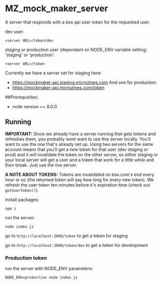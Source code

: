 # MZ_mock_maker_server

A server that responds with a box api user token for the requested user.

dev user:

`<server URL>/token/dev`

staging or production user (dependant on NODE_ENV variable setting: 'staging' or 'production':

`<server URL>/token`

Currently we have a server set for staging here:
  - https://mockmaker-api.staging.microzines.com
And one for production:
  - https://mockmaker-api.microzines.com/token

##Prerequisites:
  - node version >= 8.0.0

## Running

**IMPORTANT:** Since we already have a server running that gets tokens and refreshes them, you probably wont want to use this server locally. You'll want to use the one that's already set up. Using two servers for the same account means that you'll get a new token for that user (dev staging or prod) and it will invalidate the token on the other server, so either staging or your local server will get a user and a token that work for a little while and then break. Just use the live server.

**A NOTE ABOUT TOKENS:** Tokens are invalidated on box.com's end every hour or so (the returned token will say how long for every new token). We refresh the user token ten minutes before it's expiration time (check out `getUserToken()`).

Install packages:
```
npm i
```

run the server:
```
node index.js
```

go to 
`http://localhost:3000/token`
to get a token for staging

go to 
`http://localhost:3000/token/dev`
to get a token for development

### Production token

run the server with NODE_ENV parameters:
```
NODE_ENV=production node index.js
```
